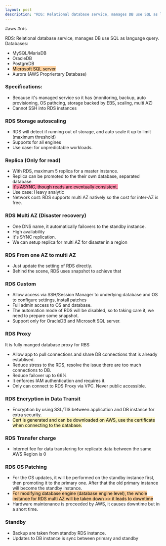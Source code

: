 ```yaml
---
layout: post
description: "RDS: Relational database service, manages DB use SQL as language query."
---
```


#aws #rds

RDS: Relational database service, manages DB use SQL as language query.
Databases:
- MySQL/MariaDB
- OracleDB
- PostgreDB
- <mark style="background: #FFB86CA6;">Microsoft SQL server</mark>
- Aurora (AWS Propriertary Database)

### Specifications:
- Because it's managed service so it has (monitoring, backup, auto provisioning, OS pathcing, storage backed by EBS, scaling, multi AZ)
- Cannot SSH into RDS instances

### RDS Storage autoscaling
- RDS will detect if running out of storage, and auto scale it up to limit (maximum threshold)
- Supports for all engines
- Use case: for unpredictable workloads.

### Replica (Only for read)
- With RDS, maximum 5 replica for a master instance.
- Replica can be promoted to the their own database, separated database.
- <mark style="background: #FF5582A6;">It's ASYNC, though reads are eventually consistent.</mark>
- Use case: Heavy analytic
- Network cost: RDS supports multi AZ natively so the cost for inter-AZ is free.

### RDS Multi AZ (Disaster recovery)
- One DNS name, it automatically failovers to the standby instance.
- High availability
- It's SYNC replication.
- We can setup replica for multi AZ for disaster in a region

### RDS From one AZ to multi AZ
- Just update the setting of RDS directly.
- Behind the scene, RDS uses snapshot to achieve that

### RDS Custom
- Allow access via SSH/Session Manager to underlying database and OS to configure settings, install patches
- Full admin access to OS and database.
- The automation mode of RDS will be disabled, so to taking care it, we need to prepare some snapshot.
- Support only for OracleDB and Microsoft SQL server.

### RDS Proxy
It is fully manged database proxy for RBS
- Allow app to pull connections and share DB connections that is already establised.
- Reduce stress to the RDS, resolve the issue there are too much connections to DB.
- Reduce failover up to 66%
- It enforces IAM authentication and requires it.
- Only can connect to RDS Proxy via VPC. Never public accessible.

### RDS Encryption in Data Transit
- Encryption by using SSL/TlS between application and DB instance for extra security.
- <mark style="background: #FFF3A3A6;">Cert is generated and can be downloaded on AWS, use the certificate when connecting to the database.</mark>

### RDS Transfer charge
- Internet fee for data transfering for replicate data between the same AWS Region is 0

### RDS OS Patching
- For the OS updates, it will be performed on the standby instance first, then promoting it to the primary one. After that the old primary instance will become the standby instance.
- <mark style="background: #FFB86CA6;">For modifying database engine (database engine level), the whole instance for RDS multi AZ will be taken down >> it leads to downtime</mark>
- Hardware maintenance is proceeded by AWS, it causes downtime but in a short time.

### Standby
- Backup are taken from standby RDS instance.
- Updates to DB instance is sync between primary and standby